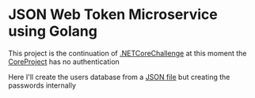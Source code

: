 # JSON Web Token Microservice using Golang

This project is the continuation of [.NETCoreChallenge](https://github.com/SebastianRaiquenParisi/.NETCoreChallenge)
at this moment the [CoreProject](https://github.com/SebastianRaiquenParisi/.NETCoreChallenge) has no authentication

Here I'll create the users database from a [JSON file](https://reqres.in/api/users) but creating the passwords internally
